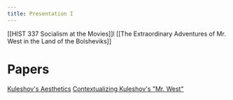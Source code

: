 ```yaml
---
title: Presentation I
---
```

[[HIST 337 Socialism at the Movies]]l
[[The Extraordinary Adventures of Mr. West in the Land of the Bolsheviks]]
# Papers
[Kuleshov's Aesthetics](https://www.jstor.org/stable/1211711?searchText=%22The+Extraordinary+Adventures+of+Mr.+West+in+the+Land+of+the+Bolsheviks%22&searchUri=%2Faction%2FdoBasicSearch%3FQuery%3D%2522The%2BExtraordinary%2BAdventures%2Bof%2BMr.%2BWest%2Bin%2Bthe%2BLand%2Bof%2Bthe%2BBolsheviks%2522&ab_segments=0%2Fbasic_phrase_search%2Fcontrol&refreqid=fastly-default%3A14e2276502470f0b624ebb9357916aa5)
[Contextualizing Kuleshov's "Mr. West"](https://www.jstor.org/stable/fc7e4d18-4908-32bb-b0c8-db47544de3c9?searchText=%22The+Extraordinary+Adventures+of+Mr.+West+in+the+Land+of+the+Bolsheviks%22&searchUri=%2Faction%2FdoBasicSearch%3FQuery%3D%2522The%2BExtraordinary%2BAdventures%2Bof%2BMr.%2BWest%2Bin%2Bthe%2BLand%2Bof%2Bthe%2BBolsheviks%2522&ab_segments=0%2Fbasic_phrase_search%2Fcontrol&refreqid=fastly-default%3A14e2276502470f0b624ebb9357916aa5)